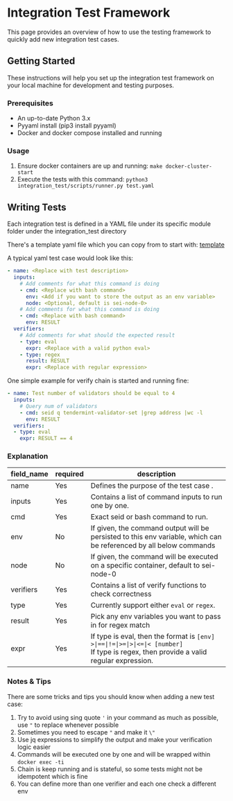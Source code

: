 # Integration Test Framework
This page provides an overview of how to use the testing framework
to quickly add new integration test cases.

## Getting Started
These instructions will help you set up the integration test framework
on your local machine for development and testing purposes.

### Prerequisites
- An up-to-date Python 3.x
- Pyyaml install (pip3 install pyyaml)
- Docker and docker compose installed and running

### Usage
1. Ensure docker containers are up and running: `make docker-cluster-start`
2. Execute the tests with this command: `python3 integration_test/scripts/runner.py test.yaml`

## Writing Tests
Each integration test is defined in a YAML file under its specific module folder under the integration_test directory

There's a template yaml file which you can copy from to start with: [template](https://github.com/sei-protocol/sei-chain/tree/master/integration_test/template/template_test.yaml)

A typical yaml test case would look like this:
```yaml
- name: <Replace with test description>
  inputs:
    # Add comments for what this command is doing
    - cmd: <Replace with bash command>
      env: <Add if you want to store the output as an env variable>
      node: <Optional, default is sei-node-0>
    # Add comments for what this command is doing
    - cmd: <Replace with bash command>
      env: RESULT
  verifiers:
    # Add comments for what should the expected result
    - type: eval
      expr: <Replace with a valid python eval>
    - type: regex
      result: RESULT
      expr: <Replace with regular expression>
```

One simple example for verify chain is started and running fine:
```yaml
- name: Test number of validators should be equal to 4
  inputs:
    # Query num of validators
    - cmd: seid q tendermint-validator-set |grep address |wc -l
      env: RESULT
  verifiers:
  - type: eval
    expr: RESULT == 4
```

### Explanation

| field_name | required | description                                                                                                                                   |
|------------|----------|-----------------------------------------------------------------------------------------------------------------------------------------------|
| name       | Yes      | Defines the purpose of the test case .                                                                                                        |
| inputs     | Yes      | Contains a list of command inputs to run one by one.                                                                                          |
| cmd        | Yes      | Exact seid or bash command to run.                                                                                                            |
| env        | No       | If given, the command output will be persisted to this env variable, which can be referenced by all below commands                            |
| node       | No       | If given, the command will be executed on a specific container, default to sei-node-0                                                         |
| verifiers  | Yes      | Contains a list of verify functions to check correctness                                                                                      |
| type       | Yes      | Currently support either `eval` or `regex`.                                                                                                   |
| result     | Yes      | Pick any env variables you want to pass in for regex match                                                                                    |
| expr       | Yes      | If type is eval, then the format is `[env] >\|==\|!=\|>=\|>\|<=\|< [number]` <br/> If type is regex, then provide a valid regular expression. |                                                         |

### Notes & Tips
There are some tricks and tips you should know when adding a new test case:
1. Try to avoid using sing quote `'` in your command as much as possible, use `"` to replace whenever possible
2. Sometimes you need to escape `"` and make it `\"`
3. Use jq expressions to simplify the output and make your verification logic easier
4. Commands will be executed one by one and will be wrapped within `docker exec -ti`
5. Chain is keep running and is stateful, so some tests might not be idempotent which is fine
6. You can define more than one verifier and each one check a different env